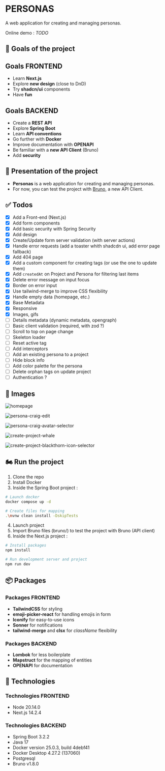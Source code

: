 # PERSONAS

A web application for creating and managing personas.

Online demo : *TODO*

## :rocket: Goals of the project

## Goals FRONTEND

* Learn **Next.js**
* Explore **new design** (close to DnD)
* Try **shadcn/ui** components
* Have **fun**

## Goals BACKEND

* Create a **REST API**
* Explore **Spring Boot**
* Learn **API conventions**
* Go further with **Docker**
* Improve documentation with **OPENAPI**
* Be familiar with a **new API Client** (Bruno)
* Add **security**

## :dart: Presentation of the project

* **Personas** is a web application for creating and managing personas.
* For now, you can test the project with [Bruno](https://www.usebruno.com/), a new API Client.

## :white_check_mark: Todos

* [x] Add a Front-end (Next.js)
* [x] Add form components
* [x] Add basic security with Spring Security
* [x] Add design
* [x] Create/Update form server validation (with server actions)
* [x] Handle error requests (add a toaster whith shadcdn ui, add error page fallback)
* [x] Add 404 page
* [x] Add a custom component for creating tags (or use the one to update them)
* [x] Add `createdAt` on Project and Persona for filtering last items
* [x] Delete error message on input focus
* [x] Border on error input
* [x] Use tailwind-merge to improve CSS flexibility
* [x] Handle empty data (homepage, etc.)
* [x] Base Metadata
* [x] Responsive
* [x] Images, gifs
* [ ] Details metadata (dynamic metadata, opengraph)
* [ ] Basic client validation (required, with zod ?)
* [ ] Scroll to top on page change
* [ ] Skeleton loader
* [ ] Reset active tag
* [ ] Add interceptors
* [ ] Add an existing persona to a project
* [ ] Hide block info
* [ ] Add color palette for the persona
* [ ] Delete orphan tags on update project
* [ ] Authentication ?
  
## :iphone: Images

![homepage](personas-frontend/src/assets/screens/homepage.png)

![persona-craig-edit](personas-frontend/src/assets/screens/persona-craig-edit.png)

![persona-craig-avatar-selector](personas-frontend/src/assets/screens/persona-craig-avatar-selector.png)

![create-project-whale](personas-frontend/src/assets/screens/create-project-whale.png)

![create-project-blackthorn-icon-selector](personas-frontend/src/assets/screens/create-project-blackthorn-icon-selector.png)

## 🏍 Run the project
1. Clone the repo
2. Install Docker
3. Inside the Spring Boot project :
```bash
# Launch docker
docker compose up -d

# Create files for mapping
.\mvnw clean install -DskipTests
```
4. Launch project
5. Import Bruno files (bruno/) to test the project with Bruno (API client)
6. Inside the Next.js project :
```bash
# Install packages
npm install

# Run development server and project
npm run dev
```

## :package: Packages

### Packages FRONTEND

* **TailwindCSS** for styling
* **emoji-picker-react** for handling emojis in form
* **Iconify** for easy-to-use icons
* **Sonner** for notifications
* **tailwind-merge** and **clsx** for *className* flexibility

### Packages BACKEND

* **Lombok** for less boilerplate
* **Mapstruct** for the mapping of entities
* **OPENAPI** for documentation

## :pushpin: Technologies

### Technologies FRONTEND

* Node 20.14.0
* Next.js 14.2.4

### Technologies BACKEND

* Spring Boot 3.2.2
* Java 17
* Docker version 25.0.3, build 4debf41
* Docker Desktop 4.27.2 (137060)
* Postgresql
* Bruno v1.8.0